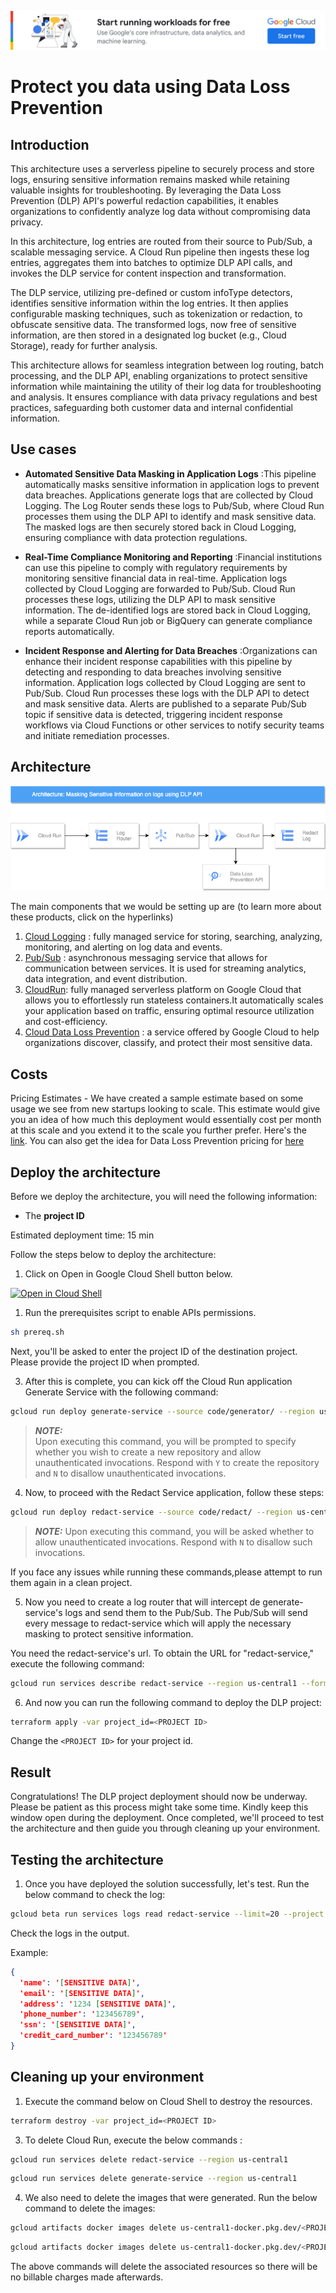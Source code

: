[![banner](../banner.png)](https://cloud.google.com/?utm_source=github&utm_medium=referral&utm_campaign=GCP&utm_content=packages_repository_banner)
# Protect you data using Data Loss Prevention

## Introduction
This architecture uses a serverless pipeline to securely process and store logs, ensuring sensitive information remains masked while retaining valuable insights for troubleshooting. By leveraging the Data Loss Prevention (DLP) API's powerful redaction capabilities, it enables organizations to confidently analyze log data without compromising data privacy.

In this architecture, log entries are routed from their source to Pub/Sub, a scalable messaging service. A Cloud Run pipeline then ingests these log entries, aggregates them into batches to optimize DLP API calls, and invokes the DLP service for content inspection and transformation.

The DLP service, utilizing pre-defined or custom infoType detectors, identifies sensitive information within the log entries. It then applies configurable masking techniques, such as tokenization or redaction, to obfuscate sensitive data. The transformed logs, now free of sensitive information, are then stored in a designated log bucket (e.g., Cloud Storage), ready for further analysis.

This architecture allows for seamless integration between log routing, batch processing, and the DLP API, enabling organizations to protect sensitive information while maintaining the utility of their log data for troubleshooting and analysis. It ensures compliance with data privacy regulations and best practices, safeguarding both customer data and internal confidential information.

## Use cases

* __Automated Sensitive Data Masking in Application Logs__ :This pipeline automatically masks sensitive information in application logs to prevent data breaches. Applications generate logs that are collected by Cloud Logging. The Log Router sends these logs to Pub/Sub, where Cloud Run processes them using the DLP API to identify and mask sensitive data. The masked logs are then securely stored back in Cloud Logging, ensuring compliance with data protection regulations.

* __Real-Time Compliance Monitoring and Reporting__ :Financial institutions can use this pipeline to comply with regulatory requirements by monitoring sensitive financial data in real-time. Application logs collected by Cloud Logging are forwarded to Pub/Sub. Cloud Run processes these logs, utilizing the DLP API to mask sensitive information. The de-identified logs are stored back in Cloud Logging, while a separate Cloud Run job or BigQuery can generate compliance reports automatically.

* __Incident Response and Alerting for Data Breaches__ :Organizations can enhance their incident response capabilities with this pipeline by detecting and responding to data breaches involving sensitive information. Application logs collected by Cloud Logging are sent to Pub/Sub. Cloud Run processes these logs with the DLP API to detect and mask sensitive data. Alerts are published to a separate Pub/Sub topic if sensitive data is detected, triggering incident response workflows via Cloud Functions or other services to notify security teams and initiate remediation processes.

## Architecture
<p align="center"><img src="assets/architecture.png"></p>
The main components that we would be setting up are (to learn more about these products, click on the hyperlinks)

1. [Cloud Logging](https://cloud.google.com/logging) : fully managed service for storing, searching, analyzing, monitoring, and alerting on log data and events.
2. [Pub/Sub](https://cloud.google.com/pubsub) : asynchronous messaging service that allows for communication between services. It is used for streaming analytics, data integration, and event distribution.
3. [CloudRun](https://cloud.google.com/run): fully managed serverless platform on Google Cloud that allows you to effortlessly run stateless containers.It automatically scales your application based on traffic, ensuring optimal resource utilization and cost-efficiency.
4. [Cloud Data Loss Prevention](https://cloud.google.com/security/products/dlp) : a service offered by Google Cloud to help organizations discover, classify, and protect their most sensitive data.

## Costs

Pricing Estimates - We have created a sample estimate based on some usage we see from new startups looking to scale. This estimate would give you an idea of how much this deployment would essentially cost per month at this scale and you extend it to the scale you further prefer. Here's the [link](https://cloud.google.com/products/calculator/estimate-preview/168cc770-1b97-413b-9dbc-21a8adfee64f?hl=en). You can also get the idea for Data Loss Prevention pricing for [here](https://cloud.google.com/sensitive-data-protection/pricing#sensitive-data-protection-pricing)

## Deploy the architecture
Before we deploy the architecture, you will need the following information:
 * The **project ID**

Estimated deployment time: 15 min

Follow the steps below to deploy the architecture:

1. Click on Open in Google Cloud Shell button below.
<a href="" target="_new">
    <img alt="Open in Cloud Shell" src="https://gstatic.com/cloudssh/images/open-btn.svg">
</a>

1. Run the prerequisites script to enable APIs permissions.

```sh
sh prereq.sh
```
Next, you'll be asked to enter the project ID of the destination project. Please provide the project ID when prompted.  

3. After this is complete, you can kick off the Cloud Run application Generate Service with the following command:

```sh
gcloud run deploy generate-service --source code/generator/ --region us-central1 --update-env-vars PROJECT_ID=<PROJECT ID>
```

> **_NOTE:_**  
> Upon executing this command, you will be prompted to specify whether you wish to create a new repository and allow unauthenticated invocations. Respond with `Y` to create the repository and `N` to disallow unauthenticated invocations.

4. Now, to proceed with the Redact Service application, follow these steps:

```sh
gcloud run deploy redact-service --source code/redact/ --region us-central1 --update-env-vars PROJECT_ID=<PROJECT ID>
```

> **_NOTE:_** 
> Upon executing this command, you will be asked whether to allow unauthenticated invocations. Respond with `N` to disallow such invocations.

If you face any issues while running these commands,please attempt to run them again in a clean project.

5. Now you need to create a log router that will intercept de generate-service's logs and send them to the Pub/Sub. The Pub/Sub will send every message to redact-service which will apply the necessary masking to protect sensitive information.

You need the redact-service's url. To obtain the URL for "redact-service," execute the following command:

```sh
gcloud run services describe redact-service --region us-central1 --format 'value(status.url)'
```

6. And now you can run the following command to deploy the DLP project:

```sh
terraform apply -var project_id=<PROJECT ID>
```

Change the `<PROJECT ID>` for your project id.

## Result

Congratulations! The DLP project deployment should now be underway. Please be patient as this process might take some time. Kindly keep this window open during the deployment. Once completed, we'll proceed to test the architecture and then guide you through cleaning up your environment.

## Testing the architecture

1. Once you have deployed the solution successfully, let's test. Run the below command to check the log:

```sh
gcloud beta run services logs read redact-service --limit=20 --project <PROJECT ID> --region us-central1
```

Check the logs in the output.

Example:

```json
{
  'name': '[SENSITIVE DATA]',
  'email': '[SENSITIVE DATA]',
  'address': '1234 [SENSITIVE DATA]',
  'phone_number': '123456789',
  'ssn': '[SENSITIVE DATA]',
  'credit_card_number': '123456789'
}
```

## Cleaning up your environment


1. Execute the command below on Cloud Shell to destroy the resources.

```sh
terraform destroy -var project_id=<PROJECT ID>
```

3. To delete Cloud Run, execute the below commands :

```sh
gcloud run services delete redact-service --region us-central1
```

```sh
gcloud run services delete generate-service --region us-central1
```

4. We also need to delete the images that were generated. Run the below command to delete the images:

```sh
gcloud artifacts docker images delete us-central1-docker.pkg.dev/<PROJECT ID>/cloud-run-source-deploy/generate-service
```

```sh
gcloud artifacts docker images delete us-central1-docker.pkg.dev/<PROJECT ID>/cloud-run-source-deploy/redact-service
```

The above commands will delete the associated resources so there will be no billable charges made afterwards.



